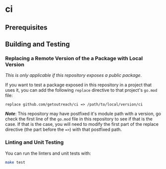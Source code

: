 # ci

<!--- Block(customGeneralInformation) -->

<!--- EndBlock(customGeneralInformation) -->

## Prerequisites

<!--- Block(customPrerequisites) -->

<!--- EndBlock(customPrerequisites) -->

## Building and Testing

<!--- Block(customBuildingAndTesting) -->

<!--- EndBlock(customBuildingAndTesting) -->

### Replacing a Remote Version of the a Package with Local Version

_This is only applicable if this repository exposes a public package_.

If you want to test a package exposed in this repository in a project that uses it, you can
add the following `replace` directive to that project's `go.mod` file:

```
replace github.com/getoutreach/ci => /path/to/local/version/ci
```

**_Note_**: This repository may have postfixed it's module path with a version, go check the first
line of the `go.mod` file in this repository to see if that is the case. If that is the case,
you will need to modify the first part of the replace directive (the part before the `=>`) with
that postfixed path.

### Linting and Unit Testing

You can run the linters and unit tests with:

```bash
make test
```
